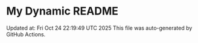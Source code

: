 # My Dynamic README
Updated at: Fri Oct 24 22:19:49 UTC 2025
This file was auto-generated by GitHub Actions.
